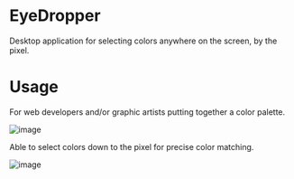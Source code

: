 # EyeDropper
Desktop application for selecting colors anywhere on the screen, by the pixel.

# Usage
For web developers and/or graphic artists putting together a color palette.

![image](https://github.com/SumoNulled/eyedropper/assets/46579169/a2b80282-2c52-431b-a0a3-01aba4420ba3)

Able to select colors down to the pixel for precise color matching.

![image](https://github.com/SumoNulled/eyedropper/assets/46579169/8c4b4f25-4d9e-4b37-a3a5-38d905fe4d35)


